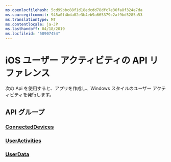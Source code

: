 ```yaml
---
ms.openlocfilehash: 5cd99bbc88f1d18edcdd78dfc7e36fa8f324e7da
ms.sourcegitcommit: 945a0f4bda02e3b4eb9a665379c2af9bd5285a53
ms.translationtype: MT
ms.contentlocale: ja-JP
ms.lasthandoff: 04/18/2019
ms.locfileid: "58907454"
---
```

# <a name="ios-user-activities-api-reference"></a>iOS ユーザー アクティビティの API リファレンス

次の Api を使用すると、アプリを作成し、Windows スタイルのユーザー アクティビティを発行します。

## <a name="api-groups"></a>API グループ

### <a name="connecteddevicesobjectivec-apiconnecteddevicesindexmd"></a>[ConnectedDevices](../objectivec-api/connecteddevices/index.md)
### <a name="useractivitiesobjectivec-apiuserdatauseractivitiesindexmd"></a>[UserActivities](../objectivec-api/userdata.useractivities/index.md)
### <a name="userdataobjectivec-apiuserdataindexmd"></a>[UserData](../objectivec-api/userdata/index.md)